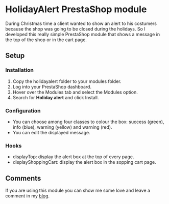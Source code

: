 # HolidayAlert PrestaShop module

During Christmas time a client wanted to show an alert to his costumers because the shop was going to be closed during the holidays. So I developed this really simple PrestaShop module that shows a message in the top of the shop or in the cart page.

## Setup

### Installation

1. Copy the holidayalert folder to your modules folder.
2. Log into your PrestaShop dashboard.
3. Hover over the Modules tab and select the Modules option.
4. Search for **Holiday alert** and click Install.

### Configuration

* You can choose among four classes to colour the box: success (green), info (blue), warning (yellow) and warning (red).
* You can edit the displayed message.

### Hooks

* displayTop: display the alert box at the top of every page.
* displayShoppingCart: display the alert box in the sopping cart page.

## Comments

If you are using this module you can show me some love and leave a comment in my [blog](http://puigcerber.wordpress.com/2014/02/12/holiday-alert-module-for-prestashop/).